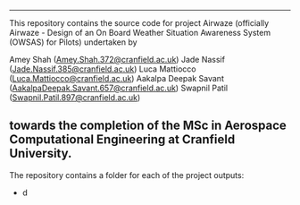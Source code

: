 ------------
This repository contains the source code for project Airwaze (officially Airwaze - Design of an On Board Weather Situation Awareness System (OWSAS) for Pilots) undertaken by

Amey Shah (Amey.Shah.372@cranfield.ac.uk)
Jade Nassif (Jade.Nassif.385@cranfield.ac.uk)
Luca Mattiocco (Luca.Mattiocco@cranfield.ac.uk)
Aakalpa Deepak Savant (AakalpaDeepak.Savant.657@cranfield.ac.uk)
Swapnil Patil (Swapnil.Patil.897@cranfield.ac.uk)

towards the completion of the MSc in Aerospace Computational Engineering at Cranfield University.
------------
The repository contains a folder for each of the project outputs:
* d

